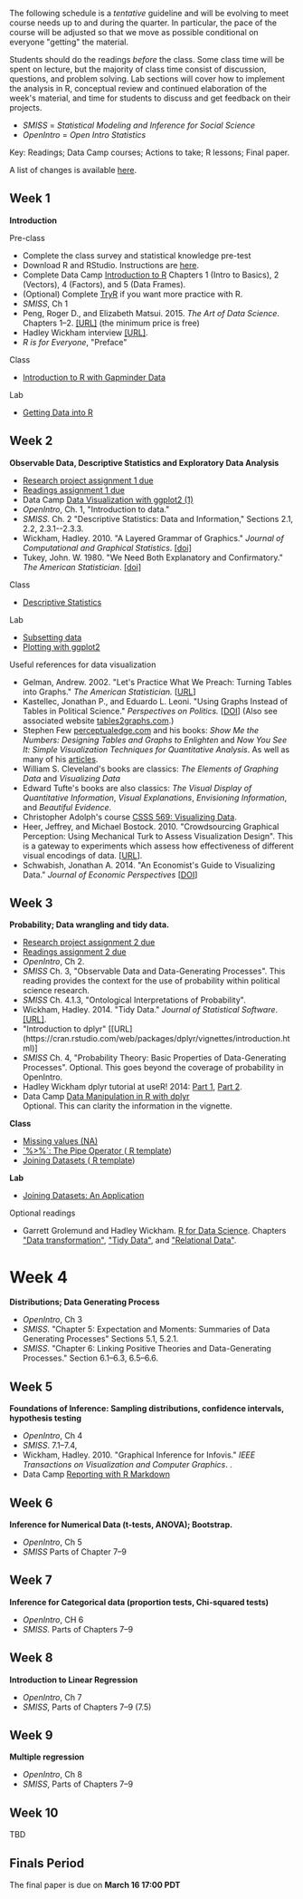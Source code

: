 <!--
.. title: Schedule
.. slug: schedule
-->

<i class="fa fa-warning"></i> The following schedule is a *tentative* guideline and will be evolving to meet course needs up to and during the quarter.
In particular, the pace of the course will be adjusted so that we move as possible conditional on everyone "getting" the material.

Students should do the readings *before* the class. Some class time will be spent on lecture, but the majority of class time consist of discussion, questions, and problem solving.
Lab sections will cover how to implement the analysis in R, conceptual review and continued elaboration of the week's material, and time for students to discuss and get feedback on their projects.


- *SMISS* = *Statistical Modeling and Inference for Social Science*
- *OpenIntro* = *Open Intro Statistics*

Key:
<i class="fa fa-book"></i> Readings;
<i class="fa fa-code"></i> Data Camp courses;
<i class="fa fa-gears"></i> Actions to take;
<i class="fa fa-bar-chart"></i> R lessons;
<i class="fa fa-puzzle-piece"></i> Final paper.

A list of changes is available [here](/schedule-diff.txt).

## Week 1

**Introduction**

Pre-class

<ul class="fa-ul">
<li> <i class="fa-li fa fa-gears"></i> Complete the class survey and statistical knowledge pre-test </li>
<li> <i class="fa-li fa fa-gears"></i> Download R and RStudio. Instructions are <a href="/resources/install/">here</a>. </li>
<li> <i class="fa-li fa fa-code"></i> Complete Data Camp <a href="https://www.datacamp.com/courses/free-introduction-to-r">Introduction to R</a> Chapters 1 (Intro to Basics), 2 (Vectors), 4 (Factors), and 5 (Data Frames). </li>
<li> <i class="fa-li fa fa-code"></i> (Optional) Complete <a href="http://tryr.codeschool.com/">TryR</a> if you want more practice with R. </li>
<li> <i class="fa-li fa fa-book"></i> <em>SMISS</em>, Ch 1 </li>
<li>  <i class="fa-li fa fa-book"></i> Peng, Roger D., and Elizabeth Matsui. 2015. <em>The Art of Data Science</em>. Chapters 1&ndash;2. <a href="https://leanpub.com/artofdatascience">[URL]</a> (the minimum price is free) </li>
<li> <i class="fa-li fa fa-book"></i> Hadley Wickham interview <a href="http://bulletin.imstat.org/2014/09/data-science-how-is-it-different-to-statistics%E2%80%89/">[URL]</a>. </li>
<li> <i class="fa-li fa fa-book"></i> <em>R is for Everyone</em>, "Preface" </li>
</ul>

Class

<ul class="fa-ul">
<li><i class="fa-li fa fa-bar-chart"></i><a href="/lessons/intro-to-r-with-gapminder.html">Introduction to R with Gapminder Data</a>
</ul>

Lab

<ul class="fa-ul">
<li><i class="fa-li fa fa-bar-chart"></i><a href="/lessons/getting-data-into-r.html">Getting Data into R</a>
</ul>


## Week 2

**Observable Data, Descriptive Statistics and Exploratory Data Analysis**

<ul class="fa-ul">
<li><i class="fa-li fa fa-puzzle-piece"></i><a href="/assignments/project-01/">Research project assignment 1 due</a></li>
<li><i class="fa-li fa fa-puzzle-piece"></i><a href="/assignments/reading-01/">Readings assignment 1 due</a></li>
<li><i class="fa-li fa fa-code"></i> Data Camp <a href="https://campus.datacamp.com/courses/data-visualization-with-ggplot2-1">Data Visualization with ggplot2 (1)</a> </li>
<li><i class="fa-li fa fa-book"></i> <em>OpenIntro</em>, Ch. 1, "Introduction to data."</li>
<li><i class="fa-li fa fa-book"></i> <em>SMISS</em>. Ch. 2 "Descriptive Statistics: Data and Information," Sections 2.1, 2.2, 2.3.1--2.3.3. </li>
<li><i class="fa-li fa fa-book"></i> Wickham, Hadley. 2010. "A Layered Grammar of Graphics." <em>Journal of Computational and Graphical Statistics</em>. <a href="http://dx.doi.org/10.1198/jcgs.2009.07098">[doi]</a></li>
<li><i class="fa-li fa fa-book"></i>Tukey, John. W. 1980. "We Need Both Explanatory and Confirmatory." <em>The American Statistician</em>. <a href="http://dx.doi.org/10.2307/2682991">[doi]</a> </li>
</ul>

Class

<ul class="fa-ul">
<li><i class="fa-li fa fa-bar-chart"></i><a href="/lessons/descriptive_statistics.html">Descriptive Statistics</a>
</ul>

Lab

<ul class="fa-ul">
<li><i class="fa-li fa fa-bar-chart"></i><a href="/lessons/subsetting.html">Subsetting data</a>
<li><i class="fa-li fa fa-bar-chart"></i><a href="/lessons/ggplot-1.html">Plotting with ggplot2</a>
</ul>

Useful references for data visualization

- Gelman, Andrew. 2002. "Let's Practice What We Preach: Turning Tables into Graphs." *The American Statistician.* [[URL](http://www.jstor.org/stable/3087382)]
- Kastellec, Jonathan P., and Eduardo L. Leoni. "Using Graphs Instead of Tables in Political Science." *Perspectives on Politics.* [[DOI](https://dx.doi.org/10.1017/S1537592707072209)] (Also see associated website [tables2graphs.com](http://tables2graphs.com/doku.php).)
- Stephen Few [perceptualedge.com](https://www.perceptualedge.com/library.php) and his books: *Show Me the Numbers: Designing Tables and Graphs to Enlighten* and *Now You See It: Simple Visualization Techniques for Quantitative Analysis*. As well as many of his [articles](https://www.perceptualedge.com/library.php#Articles).
- William S. Cleveland's books are classics: *The Elements of Graphing Data* and *Visualizing Data*
- Edward Tufte's books are also classics: *The Visual Display of Quantitative Information*, *Visual Explanations*, *Envisioning Information*, and *Beautiful Evidence*.
- Christopher Adolph's course [CSSS 569: Visualizing Data](http://faculty.washington.edu/cadolph/index.php?page=22).
- Heer, Jeffrey, and Michael Bostock. 2010. "Crowdsourcing Graphical Perception: Using Mechanical Turk to Assess Visualization Design". This is a gateway to experiments which assess how effectiveness of different visual encodings of data. [[URL](http://vis.stanford.edu/files/2010-MTurk-CHI.pdf)].
- Schwabish, Jonathan A. 2014. "An Economist's Guide to Visualizing Data." *Journal of Economic Perspectives* [[DOI](https://dx.doi.org/10.1257/jep.28.1.209)]


<!-- All graphics are comparisons.  -->
<!-- 1. Information content of graphs or tables -->
<!-- 2. Understandability of graphs or tables -->
<!-- 3.  -->
<!-- Graph is an "explicit or implicit" comparison to some unstated expectation. -->

## Week 3

**Probability; Data wrangling and tidy data.**

<ul class="fa-ul">
<li><i class="fa-li fa fa-puzzle-piece"></i><a href="/assignments/project-02/">Research project assignment 2 due</a></li>
<li><i class="fa-li fa fa-puzzle-piece"></i><a href="/assignments/reading-02/">Readings assignment 2 due</a></li>
<li><i class="fa-li fa fa-book"></i> <em>OpenIntro</em>, Ch 2.
<li><i class="fa-li fa fa-book"></i> <em>SMISS</em> Ch. 3, "Observable Data and Data-Generating Processes". This reading provides the context for the use of probability within political science research.
<li><i class="fa-li fa fa-book"></i> <em>SMISS</em> Ch. 4.1.3, "Ontological Interpretations of Probability".
<li><i class="fa-li fa fa-book"></i> Wickham, Hadley. 2014. "Tidy Data." <em>Journal of Statistical Software</em>. <a href="http://dx.doi.org/10.18637/jss.v059.i10">[URL]</a>. </li>
<li> <i class="fa-li fa fa-book"></i> "Introduction to dplyr" [[URL](https://cran.rstudio.com/web/packages/dplyr/vignettes/introduction.html)]
<li> <i class="fa-li fa fa-book"></i> <em>SMISS</em> Ch. 4, "Probability Theory: Basic Properties of Data-Generating Processes". Optional. This goes beyond the coverage of probability in OpenIntro.
<li> <i class="fa-li fa fa-video-camera"></i> Hadley Wickham dplyr tutorial at useR! 2014: <a href="https://www.youtube.com/watch?v=8SGif63VW6E">Part 1</a>, <a href="https://www.youtube.com/watch?v=Ue08LVuk790">Part 2</a>.
<li><i class="fa-li fa fa-code"></i> Data Camp <a href="https://www.datacamp.com/courses/dplyr-data-manipulation-r-tutorial">Data Manipulation in R with dplyr</a> </li> Optional. This can clarity the information in the vignette.
</ul>

**Class**

<ul class="fa-ul">
<li><i class="fa-li fa fa-bar-chart"></i><a href="/lessons/missing_values.html">Missing values (NA)</a>
<li><i class="fa-li fa fa-bar-chart"></i><a href="/lessons/pipe.html">`%>%`: The Pipe Operator </a> (<a href="/lessons/pipe-template.R"> R template</a>)
<li><i class="fa-li fa fa-bar-chart"></i><a href="/lessons/merging.html">Joining Datasets </a> (<a href="/lessons/merging-template.R"> R template</a>)
</ul>

**Lab**

<ul class="fa-ul">
<li><i class="fa-li fa fa-bar-chart"></i><a href="/lessons/merging_application.html">Joining Datasets: An Application</a>
</ul>

Optional readings

<ul class="fa-ul">
<li><i class="fa-li fa fa-book"></i>Garrett Grolemund and Hadley Wickham. <a href="http://r4ds.had.co.nz/">R for Data Science</a>. Chapters <a href="http://r4ds.had.co.nz/transform.html">"Data transformation"</a>, <a href="http://r4ds.had.co.nz/tidy.html">"Tidy Data"</a>, and <a href="http://r4ds.had.co.nz/relational-data.html">"Relational Data"</a>.
</ul>


# Week 4

**Distributions; Data Generating Process**

<ul class="fa-ul">
<li> <i class="fa-li fa fa-book"></i> <em>OpenIntro</em>, Ch 3</li>
<li> <i class="fa-li fa fa-book"></i> <em>SMISS</em>. "Chapter 5: Expectation and Moments: Summaries of Data Generating Processes" Sections 5.1, 5.2.1. </li>
<li> <i class="fa-li fa fa-book"></i> <em>SMISS</em>. "Chapter 6: Linking Positive Theories and Data-Generating Processes." Section 6.1&ndash;6.3, 6.5&ndash;6.6. </li>
</ul>

## Week 5

**Foundations of Inference: Sampling distributions, confidence intervals, hypothesis testing**

<ul class="fa-ul">
<li> <i class="fa-li fa fa-book"></i> <em>OpenIntro</em>, Ch 4 </li>
<li> <i class="fa-li fa fa-book"></i> <em>SMISS</em>. 7.1&ndash;7.4,   </li>
<li><i class="fa-li fa fa-book"></i> Wickham, Hadley. 2010. "Graphical Inference for Infovis." <em>IEEE Transactions on Visualization and Computer Graphics</em>. <http://dx.doi.org/10.1109/TVCG.2010.161>.
<li><i class="fa-li fa fa-code"></i> Data Camp <a href="https://www.datacamp.com/courses/reporting-with-r-markdown">Reporting with R Markdown</a></li>
</ul>

## Week 6

**Inference for Numerical Data (t-tests, ANOVA); Bootstrap.**

<ul class="fa-ul">
<li> <i class="fa-li fa fa-book"></i> <em>OpenIntro</em>, Ch 5 </li>
<li> <i class="fa-li fa fa-book"></i> <em>SMISS</em> Parts of Chapter 7&ndash;9 </li>
</ul>


## Week 7

**Inference for Categorical data (proportion tests, Chi-squared tests)**

<ul class="fa-ul">
<li> <i class="fa-li fa fa-book"></i> <em>OpenIntro</em>, CH 6 </li>
<li> <i class="fa-li fa fa-book"></i> <em>SMISS</em>. Parts of Chapters 7&ndash;9 </li>
</ul>

## Week 8

**Introduction to Linear Regression**

<ul class="fa-ul">
<li> <i class="fa-li fa fa-book"></i> <em>OpenIntro</em>, Ch 7 </li>
<li> <i class="fa-li fa fa-book"></i> <em>SMISS</em>, Parts of Chapters 7&ndash;9 (7.5) </li>
</ul>

## Week 9

**Multiple regression**

<ul class="fa-ul">
<li> <i class="fa-li fa fa-book"></i> <em>OpenIntro</em>, Ch 8 </li>
<li> <i class="fa-li fa fa-book"></i> <em>SMISS</em>, Parts of Chapters 7&ndash;9 </li>
</ul>

## Week 10

TBD


## Finals Period

The final paper is due on **March 16 17:00 PDT**
